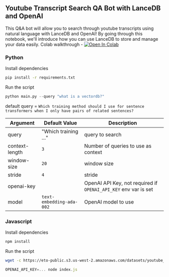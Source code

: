 ## Youtube Transcript Search QA Bot with LanceDB and OpenAI
This Q&A bot will allow you to search through youtube transcripts using natural language with LanceDB and OpenAI! By going through this notebook, we'll introduce how you can use LanceDB to store and manage your data easily.
Colab walkthrough - <a href="https://colab.research.google.com/github/openai/openai-cookbook/blob/main/examples/vector_databases/lancedb/Youtube_QA_Bot_with_LanceDB_and_OpenAI/main.ipynb"><img src="https://colab.research.google.com/assets/colab-badge.svg" alt="Open In Colab"></a>

### Python
Install dependencies
```bash
pip install -r requirements.txt
```

Run the script 
```python
python main.py --query "what is a vectordb?"
```
default query = `Which training method should I use for sentence transformers when I only have pairs of related sentences?`

| Argument | Default Value | Description |
|---|---|---|
| query | "Which training ..." | query to search |
| context-length | `3` | Number of queries to use as context |
| window-size | `20` | window size |
| stride | `4` | stride |
| openai-key | | OpenAI API Key, not required if `OPENAI_API_KEY` env var is set  |
| model | `text-embedding-ada-002` | OpenAI model to use |

### Javascript
Install dependencies
```bash
npm install
```

Run the script
```bash
wget -c https://eto-public.s3.us-west-2.amazonaws.com/datasets/youtube_transcript/youtube-transcriptions_sample.jsonl
```

```javascript
OPENAI_API_KEY=... node index.js
```
